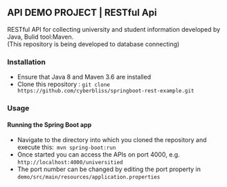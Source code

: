 ## API DEMO PROJECT | RESTful Api
 RESTful API for collecting university and student information developed by Java, Bulid tool:Maven.<br>
 (This repository is being developed to database connecting)

### Installation
* Ensure that Java 8 and Maven 3.6 are installed
* Clone this repository : ```git clone https://github.com/cyberbliss/springboot-rest-example.git```
### Usage
#### Running the Spring Boot app
* Navigate to the directory into which you cloned the repository and execute this:``` mvn spring-boot:run``` <br>
* Once started you can access the APIs on port 4000, e.g. ```http://localhost:4000/universitied```<br>
* The port number can be changed by editing the port property in ```demo/src/main/resources/application.properties```<br>

